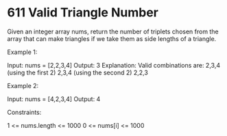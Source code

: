 # 611 Valid Triangle Number

Given an integer array nums, return the number of triplets chosen from the array that can make triangles if we take them as side lengths of a triangle.

 

Example 1:

Input: nums = [2,2,3,4]
Output: 3
Explanation: Valid combinations are: 
2,3,4 (using the first 2)
2,3,4 (using the second 2)
2,2,3

Example 2:

Input: nums = [4,2,3,4]
Output: 4
 

Constraints:

1 <= nums.length <= 1000
0 <= nums[i] <= 1000